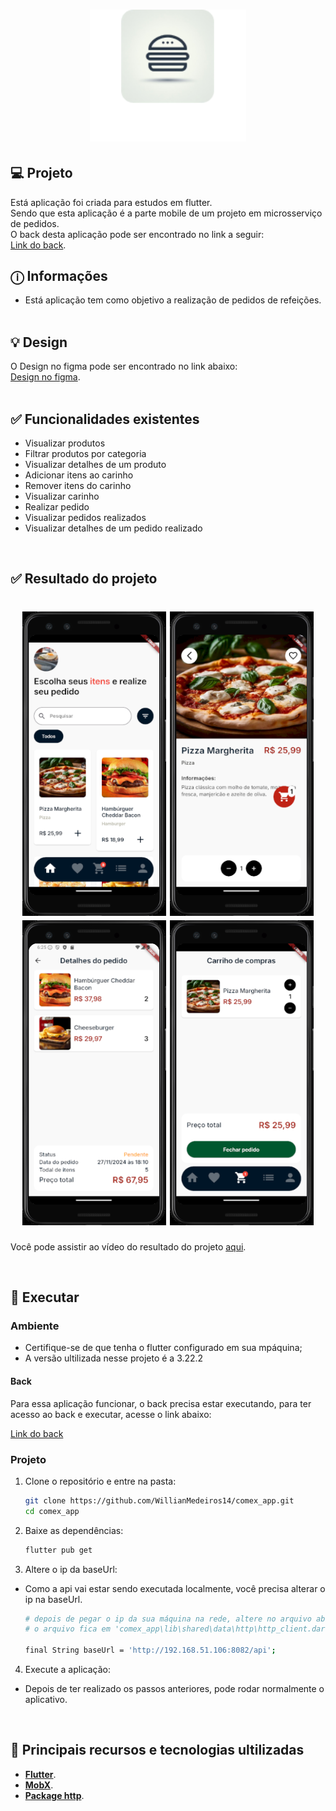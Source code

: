 <h1 align="center">
  <img alt="Comex" title="Comex" src="./assets/logo.png" width="250px" />
</h1>

## 💻 Projeto

Está aplicação foi criada para estudos em flutter.<br>
Sendo que esta aplicação é a parte mobile de um projeto em microsserviço de pedidos.<br>
O back desta aplicação pode ser encontrado no link a seguir: <br> [Link do back](https://github.com/WillianMedeiros14/comex-microservices-dotnet).
<br>

## ⓘ Informações

- Está aplicação tem como objetivo a realização de pedidos de refeições.
  <br><br>

## 💡 Design
O Design no figma pode ser encontrado no link abaixo: <br> 
[Design no figma](https://www.figma.com/design/brfDB7kcfjH5jtIBgOok6v/Untitled?node-id=0-1&node-type=canvas&t=FoaDct9UQD0vOn2c-0). <br><br>

## ✅ Funcionalidades existentes

- Visualizar produtos
- Filtrar produtos por categoria
- Visualizar detalhes de um produto
- Adicionar itens ao carinho
- Remover itens do carinho
- Visualizar carinho
- Realizar pedido
- Visualizar pedidos realizados
- Visualizar detalhes de um pedido realizado

<br>

## ✅ Resultado do projeto

<h1 align="center">
  <img alt="Comex" title="Comex" src="assets/resultAplication/1.png" width=230/>
  <img alt="Comex" title="Comex" src="assets/resultAplication/2.png" width=230/>
  <img alt="Comex" title="Comex" src="assets/resultAplication/3.png" width=230/>
  <img alt="Comex" title="Comex" src="assets/resultAplication/4.png" width=230/>
</h1>

Você pode assistir ao vídeo do resultado do projeto [aqui](https://drive.google.com/file/d/10ICf_y-h25923oUzuZcc9ry8PFJ-lbq1/view?usp=sharing).

<br>

## 🎲 Executar
### Ambiente
- Certifique-se de que tenha o flutter configurado em sua mpáquina;
- A versão ultilizada nesse projeto é a 3.22.2

####  Back
Para essa aplicação funcionar, o back precisa estar executando, para ter acesso ao back e executar, acesse o link abaixo:

[Link do back](https://github.com/WillianMedeiros14/comex-microservices-dotnet)

### Projeto
1. Clone o repositório e entre na pasta:

   ```bash
   git clone https://github.com/WillianMedeiros14/comex_app.git
   cd comex_app
   ```

2. Baixe as dependências:

   ```bash
   flutter pub get
   ```


3. Altere o ip da baseUrl:
- Como a api vai estar sendo executada localmente, você precisa alterar o ip na baseUrl. 
   ```bash
   # depois de pegar o ip da sua máquina na rede, altere no arquivo abaixo.
   # o arquivo fica em 'comex_app\lib\shared\data\http\http_client.dart'

   final String baseUrl = 'http://192.168.51.106:8082/api';
   ```
4. Execute a aplicação:
- Depois de ter realizado os passos anteriores, pode rodar normalmente o aplicativo. 

<br>

## 🚀 Principais recursos e tecnologias ultilizadas

- **[Flutter](https://flutter.dev/)**.
- **[MobX](https://mobx.netlify.app/)**.
- **[Package http](https://pub.dev/packages/http)**.

